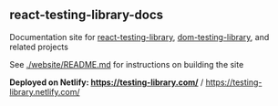 react-testing-library-docs
--------------------------

Documentation site for [react-testing-library](https://github.com/kentcdodds/react-testing-library), [dom-testing-library](https://github.com/kentcdodds/dom-testing-library), and related projects

See [./website/README.md](./website/README.md) for instructions on building the site

**Deployed on Netlify: https://testing-library.com/** / https://testing-library.netlify.com/

